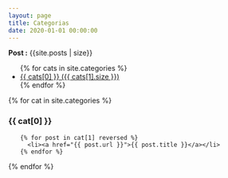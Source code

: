 ```yaml
---
layout: page
title: Categorias
date: 2020-01-01 00:00:00
---
```


**Post :** {{site.posts | size}}

<ul>
{% for cats in site.categories %}
  <li><a href="#{{cats[0]}}">{{ cats[0] }} ({{ cats[1].size }})</a></li>
{% endfor %}
</ul>

{% for cat in site.categories %}
  <h3 id="{{ cat[0] }}">{{ cat[0] }}</h3>
  <ul>
    
    {% for post in cat[1] reversed %}
      <li><a href="{{ post.url }}">{{ post.title }}</a></li>
    {% endfor %}

  </ul>
{% endfor %}